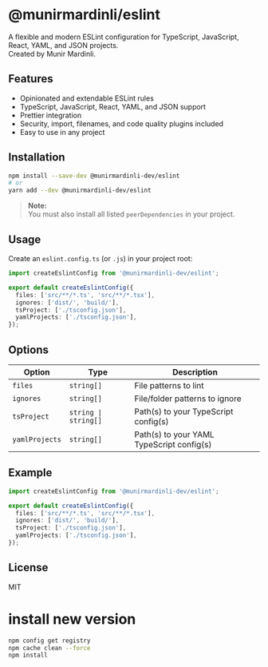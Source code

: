 # @munirmardinli/eslint

A flexible and modern ESLint configuration for TypeScript, JavaScript, React, YAML, and JSON projects.  
Created by Munir Mardinli.

## Features

- Opinionated and extendable ESLint rules
- TypeScript, JavaScript, React, YAML, and JSON support
- Prettier integration
- Security, import, filenames, and code quality plugins included
- Easy to use in any project

## Installation

```sh
npm install --save-dev @munirmardinli-dev/eslint
# or
yarn add --dev @munirmardinli-dev/eslint
```

> **Note:**  
> You must also install all listed `peerDependencies` in your project.

## Usage

Create an `eslint.config.ts` (or `.js`) in your project root:

```typescript
import createEslintConfig from '@munirmardinli-dev/eslint';

export default createEslintConfig({
  files: ['src/**/*.ts', 'src/**/*.tsx'],
  ignores: ['dist/', 'build/'],
  tsProject: ['./tsconfig.json'],
  yamlProjects: ['./tsconfig.json'],
});
```

## Options

| Option        | Type                | Description                                      |
| ------------- | ------------------- | ------------------------------------------------ |
| `files`       | `string[]`          | File patterns to lint                            |
| `ignores`     | `string[]`          | File/folder patterns to ignore                   |
| `tsProject`   | `string \| string[]`| Path(s) to your TypeScript config(s)             |
| `yamlProjects`| `string[]`          | Path(s) to your YAML TypeScript config(s)        |

## Example

```typescript
import createEslintConfig from '@munirmardinli-dev/eslint';

export default createEslintConfig({
  files: ['src/**/*.ts', 'src/**/*.tsx'],
  ignores: ['dist/', 'build/'],
  tsProject: ['./tsconfig.json'],
  yamlProjects: ['./tsconfig.json'],
});
```

## License

MIT

# install new version

```bash
npm config get registry
npm cache clean --force
npm install
```